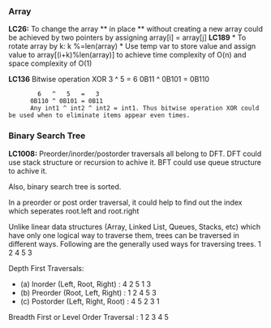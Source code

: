 ### Array
**LC26:** To change the array ** in place ** without creating a new array could be achieved by two pointers by assigning array[i] = array[j]
**LC189**
          * To rotate array by k: k %=len(array)
          * Use temp var to store value and assign value to array[(i+k)%len(array)] to achieve time complexity of O(n) and space complexity of O(1)
          
**LC136** Bitwise operation XOR
           3   ^   5   =   6
          0B11 ^ 0B101 = 0B110
          
            6   ^   5   =   3
          0B110 ^ 0B101 = 0B11
          Any int1 ^ int2 ^ int2 = int1. Thus bitwise operation XOR could be used when to eliminate items appear even times.

          



### Binary Search Tree

**LC1008:** Preorder/inorder/postorder traversals all belong to DFT. 
DFT could use stack structure or recursion to achive it.
BFT could use queue structure to achive it.

Also, binary search tree is sorted. 

In a preorder or post order traversal, it could help to find out the index which seperates root.left and root.right


Unlike linear data structures (Array, Linked List, Queues, Stacks, etc) which have only one logical way to traverse them, trees can be traversed in different ways. Following are the generally used ways for traversing trees.
1
  2 
    4
    5
  3


Depth First Traversals:
* (a) Inorder (Left, Root, Right) : 4 2 5 1 3
* (b) Preorder (Root, Left, Right) : 1 2 4 5 3
* (c) Postorder (Left, Right, Root) : 4 5 2 3 1

Breadth First or Level Order Traversal : 1 2 3 4 5


